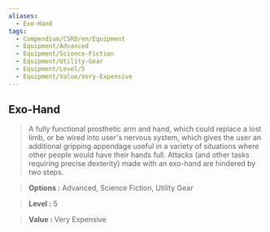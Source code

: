 ```yaml
---
aliases:
  - Exo-Hand
tags:
  - Compendium/CSRD/en/Equipment
  - Equipment/Advanced
  - Equipment/Science-Fiction
  - Equipment/Utility-Gear
  - Equipment/Level/5
  - Equipment/Value/Very-Expensive
---
```

    
      
## Exo-Hand      
      
>A fully functional prosthetic arm and hand, which could replace a lost limb, or be wired into user's nervous system, which gives the user an additional gripping appendage useful in a variety of situations where other people would have their hands full. Attacks (and other tasks requiring precise dexterity) made with an exo-hand are hindered by two steps.      
> **Options :** Advanced, Science Fiction, Utility Gear      
> **Level :** 5      
> **Value :** Very Expensive